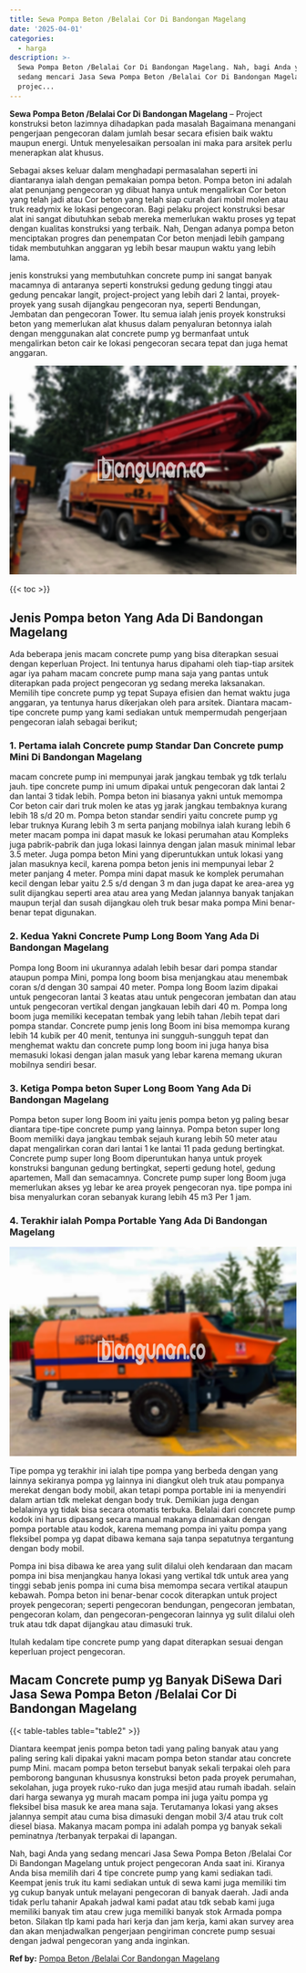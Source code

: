 ```yaml
---
title: Sewa Pompa Beton /Belalai Cor Di Bandongan Magelang
date: '2025-04-01'
categories:
  - harga
description: >-
  Sewa Pompa Beton /Belalai Cor Di Bandongan Magelang. Nah, bagi Anda yang
  sedang mencari Jasa Sewa Pompa Beton /Belalai Cor Di Bandongan Magelang untuk
  projec...
---
```


**Sewa Pompa Beton /Belalai Cor Di Bandongan Magelang** – Project konstruksi beton lazimnya dihadapkan pada masalah Bagaimana menangani pengerjaan pengecoran dalam jumlah besar secara efisien baik waktu maupun energi. Untuk menyelesaikan persoalan ini maka para arsitek perlu menerapkan alat khusus.

Sebagai akses keluar dalam menghadapi permasalahan seperti ini diantaranya ialah dengan pemakaian pompa beton. Pompa beton ini adalah alat penunjang pengecoran yg dibuat hanya untuk mengalirkan Cor beton yang telah jadi atau Cor beton yang telah siap curah dari mobil molen atau truk readymix ke lokasi pengecoran. Bagi pelaku project konstruksi besar alat ini sangat dibutuhkan sebab mereka memerlukan waktu proses yg tepat dengan kualitas konstruksi yang terbaik. Nah, Dengan adanya pompa beton menciptakan progres dan penempatan Cor beton menjadi lebih gampang tidak membutuhkan anggaran yg lebih besar maupun waktu yang lebih lama.

jenis konstruksi yang membutuhkan concrete pump ini sangat banyak macamnya di antaranya seperti konstruksi gedung gedung tinggi atau gedung pencakar langit, project-project yang lebih dari 2 lantai, proyek-proyek yang susah dijangkau pengecoran nya, seperti Bendungan, Jembatan dan pengecoran Tower. Itu semua ialah jenis proyek konstruksi beton yang memerlukan alat khusus dalam penyaluran betonnya ialah dengan menggunakan alat concrete pump yg bermanfaat untuk mengalirkan beton cair ke lokasi pengecoran secara tepat dan juga hemat anggaran.

![Sewa Pompa Beton /Belalai Cor Di Bandongan Magelang](/images/sewa-concrete-pump-19.png)

{{< toc >}}

## Jenis Pompa beton Yang Ada Di Bandongan Magelang

Ada beberapa jenis macam concrete pump yang bisa diterapkan sesuai dengan keperluan Project. Ini tentunya harus dipahami oleh tiap-tiap arsitek agar iya paham macam concrete pump mana saja yang pantas untuk diterapkan pada project pengecoran yg sedang mereka laksanakan. Memilih tipe concrete pump yg tepat Supaya efisien dan hemat waktu juga anggaran, ya tentunya harus dikerjakan oleh para arsitek. Diantara macam-tipe concrete pump yang kami sediakan untuk mempermudah pengerjaan pengecoran ialah sebagai berikut;

### 1\. Pertama ialah Concrete pump Standar Dan Concrete pump Mini Di Bandongan Magelang

macam concrete pump ini mempunyai jarak jangkau tembak yg tdk terlalu jauh. tipe concrete pump ini umum dipakai untuk pengecoran dak lantai 2 dan lantai 3 tidak lebih. Pompa beton ini biasanya yakni untuk memompa Cor beton cair dari truk molen ke atas yg jarak jangkau tembaknya kurang lebih 18 s/d 20 m. Pompa beton standar sendiri yaitu concrete pump yg lebar truknya Kurang lebih 3 m serta panjang mobilnya ialah kurang lebih 6 meter macam pompa ini dapat masuk ke lokasi perumahan atau Kompleks juga pabrik-pabrik dan juga lokasi lainnya dengan jalan masuk minimal lebar 3.5 meter. Juga pompa beton Mini yang diperuntukkan untuk lokasi yang jalan masuknya kecil, karena pompa beton jenis ini mempunyai lebar 2 meter panjang 4 meter. Pompa mini dapat masuk ke komplek perumahan kecil dengan lebar yaitu 2.5 s/d dengan 3 m dan juga dapat ke area-area yg sulit dijangkau seperti area atau area yang Medan jalannya banyak tanjakan maupun terjal dan susah dijangkau oleh truk besar maka pompa Mini benar-benar tepat digunakan.

### 2\. Kedua Yakni Concrete Pump Long Boom Yang Ada Di Bandongan Magelang

Pompa long Boom ini ukurannya adalah lebih besar dari pompa standar ataupun pompa Mini, pompa long boom bisa menjangkau atau menembak coran s/d dengan 30 sampai 40 meter. Pompa long Boom lazim dipakai untuk pengecoran lantai 3 keatas atau untuk pengecoran jembatan dan atau untuk pengecoran vertikal dengan jangkauan lebih dari 40 m. Pompa long boom juga memiliki kecepatan tembak yang lebih tahan /lebih tepat dari pompa standar. Concrete pump jenis long Boom ini bisa memompa kurang lebih 14 kubik per 40 menit, tentunya ini sungguh-sungguh tepat dan menghemat waktu dan concrete pump long boom ini juga hanya bisa memasuki lokasi dengan jalan masuk yang lebar karena memang ukuran mobilnya sendiri besar.

### 3\. Ketiga Pompa beton Super Long Boom Yang Ada Di Bandongan Magelang

Pompa beton super long Boom ini yaitu jenis pompa beton yg paling besar diantara tipe-tipe concrete pump yang lainnya. Pompa beton super long Boom memiliki daya jangkau tembak sejauh kurang lebih 50 meter atau dapat mengalirkan coran dari lantai 1 ke lantai 11 pada gedung bertingkat. Concrete pump super long Boom diperuntukan hanya untuk proyek konstruksi bangunan gedung bertingkat, seperti gedung hotel, gedung apartemen, Mall dan semacamnya. Concrete pump super long Boom juga memerlukan akses yg lebar ke area proyek pengecoran nya. tipe pompa ini bisa menyalurkan coran sebanyak kurang lebih 45 m3 Per 1 jam.

### 4\. Terakhir ialah Pompa Portable Yang Ada Di Bandongan Magelang

![Sewa Pompa Beton /Belalai Cor Di Bandongan Magelang](/images/sewa-concrete-pump-16.png)

Tipe pompa yg terakhir ini ialah tipe pompa yang berbeda dengan yang lainnya sekiranya pompa yg lainnya ini diangkut oleh truk atau pompanya merekat dengan body mobil, akan tetapi pompa portable ini ia menyendiri dalam artian tdk melekat dengan body truk. Demikian juga dengan belalainya yg tidak bisa secara otomatis terbuka. Belalai dari concrete pump kodok ini harus dipasang secara manual makanya dinamakan dengan pompa portable atau kodok, karena memang pompa ini yaitu pompa yang fleksibel pompa yg dapat dibawa kemana saja tanpa sepatutnya tergantung dengan body mobil.

Pompa ini bisa dibawa ke area yang sulit dilalui oleh kendaraan dan macam pompa ini bisa menjangkau hanya lokasi yang vertikal tdk untuk area yang tinggi sebab jenis pompa ini cuma bisa memompa secara vertikal ataupun kebawah. Pompa beton ini benar-benar cocok diterapkan untuk project proyek pengecoran; seperti pengecoran bendungan, pengecoran jembatan, pengecoran kolam, dan pengecoran-pengecoran lainnya yg sulit dilalui oleh truk atau tdk dapat dijangkau atau dimasuki truk.

Itulah kedalam tipe concrete pump yang dapat diterapkan sesuai dengan keperluan project pengecoran.

## Macam Concrete pump yg Banyak DiSewa Dari Jasa Sewa Pompa Beton /Belalai Cor Di Bandongan Magelang

{{< table-tables table="table2" >}}

Diantara keempat jenis pompa beton tadi yang paling banyak atau yang paling sering kali dipakai yakni macam pompa beton standar atau concrete pump Mini. macam pompa beton tersebut banyak sekali terpakai oleh para pemborong bangunan khususnya konstruksi beton pada proyek perumahan, sekolahan, juga proyek ruko-ruko dan juga mesjid atau rumah ibadah. selain dari harga sewanya yg murah macam pompa ini juga yaitu pompa yg fleksibel bisa masuk ke area mana saja. Terutamanya lokasi yang akses jalannya sempit atau cuma bisa dimasuki dengan mobil 3/4 atau truk colt diesel biasa. Makanya macam pompa ini adalah pompa yg banyak sekali peminatnya /terbanyak terpakai di lapangan.

Nah, bagi Anda yang sedang mencari Jasa Sewa Pompa Beton /Belalai Cor Di Bandongan Magelang untuk project pengecoran Anda saat ini. Kiranya Anda bisa memilih dari 4 tipe concrete pump yang kami sediakan tadi. Keempat jenis truk itu kami sediakan untuk di sewa kami juga memiliki tim yg cukup banyak untuk melayani pengecoran di banyak daerah. Jadi anda tidak perlu tahanir Apakah jadwal kami padat atau tdk sebab kami juga memiliki banyak tim atau crew juga memiliki banyak stok Armada pompa beton. Silakan tlp kami pada hari kerja dan jam kerja, kami akan survey area dan akan menjadwalkan pengerjaan pengiriman concrete pump sesuai dengan jadwal pengecoran yang anda inginkan.

**Ref by:** [Pompa Beton /Belalai Cor Bandongan Magelang](https://id.wikipedia.org/wiki/Pompa)

